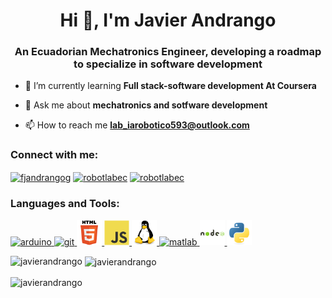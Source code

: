 <h1 align="center">Hi 👋, I'm Javier Andrango</h1>
<h3 align="center">An Ecuadorian Mechatronics Engineer, developing a roadmap to specialize in software development</h3>

- 🌱 I’m currently learning **Full stack-software development At Coursera**

- 💬 Ask me about **mechatronics and sotfware development**

- 📫 How to reach me **lab_iarobotico593@outlook.com**

<h3 align="left">Connect with me:</h3>
<p align="left">
<a href="https://linkedin.com/in/fjandrangog" target="blank"><img align="center" src="https://raw.githubusercontent.com/rahuldkjain/github-profile-readme-generator/master/src/images/icons/Social/linked-in-alt.svg" alt="fjandrangog" height="30" width="40" /></a>
<a href="https://instagram.com/robotlabec" target="blank"><img align="center" src="https://raw.githubusercontent.com/rahuldkjain/github-profile-readme-generator/master/src/images/icons/Social/instagram.svg" alt="robotlabec" height="30" width="40" /></a>
<a href="https://www.youtube.com/channel/UCFIRrANN6gNnan4GvwqKYgg" target="blank"><img align="center" src="https://raw.githubusercontent.com/rahuldkjain/github-profile-readme-generator/master/src/images/icons/Social/youtube.svg" alt="robotlabec" height="30" width="40" /></a>
</p>

<h3 align="left">Languages and Tools:</h3>
<p align="left"> <a href="https://www.arduino.cc/" target="_blank" rel="noreferrer"> <img src="https://cdn.worldvectorlogo.com/logos/arduino-1.svg" alt="arduino" width="40" height="40"/> </a> <a href="https://git-scm.com/" target="_blank" rel="noreferrer"> <img src="https://www.vectorlogo.zone/logos/git-scm/git-scm-icon.svg" alt="git" width="40" height="40"/> </a> <a href="https://www.w3.org/html/" target="_blank" rel="noreferrer"> <img src="https://raw.githubusercontent.com/devicons/devicon/master/icons/html5/html5-original-wordmark.svg" alt="html5" width="40" height="40"/> </a> <a href="https://developer.mozilla.org/en-US/docs/Web/JavaScript" target="_blank" rel="noreferrer"> <img src="https://raw.githubusercontent.com/devicons/devicon/master/icons/javascript/javascript-original.svg" alt="javascript" width="40" height="40"/> </a> <a href="https://www.linux.org/" target="_blank" rel="noreferrer"> <img src="https://raw.githubusercontent.com/devicons/devicon/master/icons/linux/linux-original.svg" alt="linux" width="40" height="40"/> </a> <a href="https://www.mathworks.com/" target="_blank" rel="noreferrer"> <img src="https://upload.wikimedia.org/wikipedia/commons/2/21/Matlab_Logo.png" alt="matlab" width="40" height="40"/> </a> <a href="https://nodejs.org" target="_blank" rel="noreferrer"> <img src="https://raw.githubusercontent.com/devicons/devicon/master/icons/nodejs/nodejs-original-wordmark.svg" alt="nodejs" width="40" height="40"/> </a> <a href="https://www.python.org" target="_blank" rel="noreferrer"> <img src="https://raw.githubusercontent.com/devicons/devicon/master/icons/python/python-original.svg" alt="python" width="40" height="40"/> </a> </p>


<p><img align="left" src="https://github-readme-stats.vercel.app/api/top-langs?username=javierandrango&show_icons=true&locale=en&layout=compact" alt="javierandrango" /></p>

<p>&nbsp;<img align="center" src="https://github-readme-stats.vercel.app/api?username=javierandrango&show_icons=true&locale=en" alt="javierandrango" /></p>

<p><img align="center" src="https://github-readme-streak-stats.herokuapp.com/?user=javierandrango&" alt="javierandrango" /></p>



<!---
javierandrango/javierandrango is a ✨ special ✨ repository because its `README.md` (this file) appears on your GitHub profile.
You can click the Preview link to take a look at your changes.
--->
